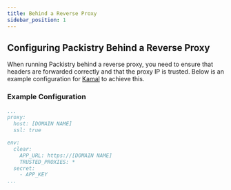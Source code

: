 ```yaml
---
title: Behind a Reverse Proxy
sidebar_position: 1
---
```


## Configuring Packistry Behind a Reverse Proxy

When running Packistry behind a reverse proxy, you need to ensure that headers are forwarded correctly and that the proxy IP is trusted. Below is an  example configuration for [Kamal](https://kamal-deploy.org/) to achieve this.

### Example Configuration

```yaml
...
proxy:
  host: [DOMAIN NAME]
  ssl: true

env:
  clear:
    APP_URL: https://[DOMAIN NAME]
    TRUSTED_PROXIES: *
  secret:
    - APP_KEY
...
```

